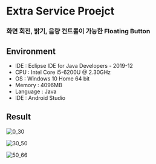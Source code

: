 # Extra Service Proejct
### 화면 회전, 밝기, 음량 컨트롤이 가능한 Floating Button

## Environment
* IDE : Eclipse IDE for Java Developers - 2019-12  
* CPU : Intel Core i5-6200U @ 2.30GHz  
* OS : Windows 10 Home 64 bit  
* Memory : 4096MB
* Language : Java
* IDE : Android Studio


## Result
![0_30](https://user-images.githubusercontent.com/26684848/97865851-35ab3780-1d4e-11eb-9e51-c2bfcf830e9f.gif)

![30_50](https://user-images.githubusercontent.com/26684848/97865853-3774fb00-1d4e-11eb-9f2c-bde0f610ec7a.gif)

![50_66](https://user-images.githubusercontent.com/26684848/97865858-38a62800-1d4e-11eb-9c69-8c84886ecf3c.gif)
